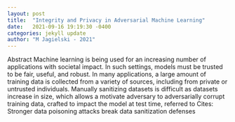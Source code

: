 ```yaml
---
layout: post
title:  "Integrity and Privacy in Adversarial Machine Learning"
date:   2021-09-16 19:19:30 -0400
categories: jekyll update
author: "M Jagielski - 2021"
---
```

Abstract Machine learning is being used for an increasing number of applications with societal impact. In such settings, models must be trusted to be fair, useful, and robust. In many applications, a large amount of training data is collected from a variety of sources, including from private or untrusted individuals. Manually sanitizing datasets is difficult as datasets increase in size, which allows a motivate adversary to adversarially corrupt training data, crafted to impact the model at test time, referred to Cites: Stronger data poisoning attacks break data sanitization defenses